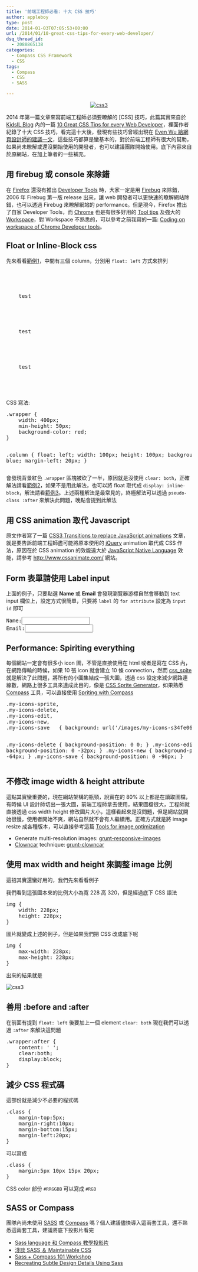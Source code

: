 ```yaml
---
title: '前端工程師必看: 十大 CSS 技巧'
author: appleboy
type: post
date: 2014-01-03T07:05:53+00:00
url: /2014/01/10-great-css-tips-for-every-web-developer/
dsq_thread_id:
  - 2088865138
categories:
  - Compass CSS Framework
  - CSS
tags:
  - Compass
  - CSS
  - SASS

---
```

<div style="margin:0 auto; text-align:center">
  <a href="https://www.flickr.com/photos/appleboy/11699847034/" title="css3 by appleboy46, on Flickr"><img src="https://i2.wp.com/farm3.staticflickr.com/2847/11699847034_6b43d779b8_n.jpg?resize=228%2C320&#038;ssl=1" alt="css3" data-recalc-dims="1" /></a>
</div>

2014 年第一篇文章來寫前端工程師必須要瞭解的 [CSS] 技巧，此篇其實來自於 [KidsIL Blog][1] 內的一篇 [10 Great CSS Tips for every Web Developer][2]，裡面作者紀錄了十大 CSS 技巧，看完這十大後，發現有些技巧曾經出現在 [Even Wu 給網頁設計師的建議一文][3]，這些技巧都算是蠻基本的，對於前端工程師有很大的幫助，如果尚未瞭解或還沒開始使用的開發者，也可以建議團隊開始使用。底下內容來自於原網站，在加上筆者的一些補充。

<!--more-->

## 用 firebug 或 console 來除錯

在 [Firefox][4] 還沒有推出 [Developer Tools][5] 時，大家一定是用 [Firebug][6] 來除錯，2006 年 Firebug 第一版 release 出來，讓 web 開發者可以更快速的瞭解網站除錯，也可以透過 Firebug 來瞭解網站的 performance。但是現今，Firefox 推出了自家 Developer Tools，而 [Chrome][7] 也是有很多好用的 [Tool tips][8] 及強大的 [Workspace][9]，對 Workspace 不熟悉的，可以參考之前我寫的一篇: [Coding on workspace of Chrome Developer tools][10]。

## Float or Inline-Block css

先來看看[範例1][11]，中間有三個 column，分別用 `float: left` 方式來排列

<div>
  <pre class="brush: xml; title: ; notranslate" title="">


<div class="wrapper">
  <div class="column">
    test
  </div>
      
  
  <div class="column">
    test
  </div>
      
  
  <div class="column">
    test
  </div>
  
</div>
</pre>
</div>

CSS 寫法:

<div>
  <pre class="brush: css; title: ; notranslate" title="">.wrapper {
    width: 400px;
    min-height: 50px;
    background-color: red;
}

.column {
    float: left;
    width: 100px;
    height: 100px;
    background-color: blue;
    margin-left: 20px;
}</pre>
</div>

會發現背景紅色 `.wrapper` 區塊被砍了一半，原因就是沒使用 `clear: both`，正確解法請看[範例2][12]，如果不是用此解法，也可以將 float 取代成 `display: inline-block`，解法請看[範例3][13]。上述兩種解法是最常見的，終極解法可以透過 `pseudo-class :after` 來解決此問題，晚點會提到此解法

## 用 CSS animation 取代 Javascript

原文作者寫了一篇 [CSS3 Transitions to replace JavaScript animations][14] 文章，就是要告訴前端工程師盡可能將原本使用的 [jQuery][15] animation 取代成 CSS 作法，原因在於 CSS animation 的效能遠大於 [JavaScript Native Language][16] 效能，請參考 <http://www.cssanimate.com/> 網站。

## Form 表單請使用 Label input

上面的例子，只要點選 **Name** 或 **Email** 會發現瀏覽器游標自然會移動到 text input 欄位上，設定方式很簡單，只要將 `label` 的 `for attribute` 設定為 `input id` 即可

<div>
  <pre class="brush: bash; title: label language=example; notranslate" title="label language=example">
<label for="username">Name:</label><input type="text" id="username" />
<label for="email">Email:</label><input type="text" id="email" /></pre>
</div>

## Performance: Spiriting everything

每個網站一定會有很多小 icon 圖，不管是直接使用在 html 或者是寫在 CSS 內，在網路傳輸的時候，如果 10 張 icon 就會建立 10 條 connection，然而 [css_spite][17] 就是解決了此問題，將所有的小圖集結成一張大圖，透過 css 設定來減少網路連線數，網路上很多工具來達成此目的，像是 [CSS Sprite Generator][18]，如果熟悉 [Compass][19] 工具，可以直接使用 [Spriting with Compass][20]

<div>
  <pre class="brush: css; title: CSS language=Example; notranslate" title="CSS language=Example">
.my-icons-sprite,
.my-icons-delete,
.my-icons-edit,
.my-icons-new,
.my-icons-save   { background: url('/images/my-icons-s34fe0604ab.png') no-repeat; }

.my-icons-delete { background-position: 0 0; }
.my-icons-edit   { background-position: 0 -32px; }
.my-icons-new    { background-position: 0 -64px; }
.my-icons-save   { background-position: 0 -96px; }
</pre>
</div>

## 不修改 image width & height attribute

這點其實蠻重要的，現在網站架構的瓶頸，說實在的 80% 以上都是在讀取圖檔，有時候 UI 設計師切出一張大圖，前端工程師拿去使用，結果圖檔很大，工程師就直接透過 css width height 修改圖片大小，這樣看起來是沒問題，但是網站就開始很慢，使用者開始不爽，網站自然就不會有人繼續用。正確方式就是將 image resize 成各種版本，可以直接參考這篇 [Tools for image optimization][21]

  * Generate multi-resolution images: [grunt-responsive-images][22]
  * [Clowncar][23] technique: [grunt-clowncar][24]

## 使用 max width and height 來調整 image 比例

這招其實還蠻好用的，我們先來看看例子

我們看到這張圖本來的比例大小為寬 228 高 320，但是經過底下 CSS 語法

<div>
  <pre class="brush: css; title: ; notranslate" title="">img {
    width: 228px;
    height: 228px;
}
</pre>
</div>

圖片就變成上述的例子，但是如果我們把 CSS 改成底下呢

<div>
  <pre class="brush: css; title: ; notranslate" title="">img {
    max-width: 228px;
    max-height: 228px;
}
</pre>
</div>

出來的結果就是

<img src="https://i2.wp.com/farm3.staticflickr.com/2847/11699847034_6b43d779b8_n.jpg?w=840&#038;ssl=1" style="max-width: 228px;max-height: 228px;" alt="css3" data-recalc-dims="1" /> 

## 善用 :before and :after

在前面有提到 `float: left` 後要加上一個 element `clear: both` 現在我們可以透過 `:after` 來解決這問題

<div>
  <pre class="brush: css; title: ; notranslate" title="">.wrapper:after {
    content: ' ';
    clear:both;
    display:block;
}</pre>
</div>

## 減少 CSS 程式碼

這部份就是減少不必要的程式碼

<div>
  <pre class="brush: css; title: ; notranslate" title="">.class {
    margin-top:5px;
    margin-right:10px;
    margin-bottom:15px;
    margin-left:20px;
}
</pre>
</div>

可以寫成

<div>
  <pre class="brush: css; title: ; notranslate" title="">.class {
    margin:5px 10px 15px 20px;
}</pre>
</div>

CSS color 部份 `#RRGGBB` 可以寫成 `#RGB`

## SASS or Compass

團隊內尚未使用 [SASS][25] 或 [Compass][19] 嗎？個人建議儘快導入這兩套工具，還不熟悉這兩套工具，建議將底下投影片看完

  * [Sass language 和 Compass 教學投影片][26]
  * [淺談 SASS ＆ Maintainable CSS][27]
  * [Sass + Compass 101 Workshop][28]
  * [Recreating Subtle Design Details Using Sass][29]

 [1]: http://www.kidsil.net
 [2]: http://www.kidsil.net/2013/12/10-great-css-tips/
 [3]: http://blog.evendesign.tw/post/38567423298/web-designer
 [4]: http://www.mozilla.org
 [5]: https://developer.mozilla.org/en-US/docs/Tools
 [6]: https://getfirebug.com/
 [7]: http://www.google.com/intl/zh-TW/chrome/
 [8]: https://developers.google.com/chrome-developer-tools/docs/tips-and-tricks
 [9]: https://developers.google.com/chrome-developer-tools/docs/settings#workspace
 [10]: http://blog.wu-boy.com/2013/07/coding-on-workspace-of-chrome-developer-tools/
 [11]: http://jsfiddle.net/appleboy/t8rLQ/
 [12]: http://jsfiddle.net/appleboy/t8rLQ/1/
 [13]: http://jsfiddle.net/appleboy/t8rLQ/2/
 [14]: http://www.kidsil.net/2013/12/10-great-css-tips/www.kidsil.net/2013/11/css3-transitions-to-replace-javascript-animations/
 [15]: http://jquery.com/
 [16]: https://developer.mozilla.org/en-US/docs/Web/JavaScript
 [17]: http://en.wikipedia.org/wiki/Sprite_%28computer_graphics%29
 [18]: http://spritegen.website-performance.org/
 [19]: http://compass-style.org/
 [20]: http://compass-style.org/help/tutorials/spriting/
 [21]: http://addyosmani.com/blog/image-optimization-tools/
 [22]: https://github.com/andismith/grunt-responsive-images
 [23]: http://coding.smashingmagazine.com/2013/06/02/clown-car-technique-solving-for-adaptive-images-in-responsive-web-design/
 [24]: https://npmjs.org/package/grunt-clowncar
 [25]: http://sass-lang.com/
 [26]: http://blog.wu-boy.com/2011/11/the-future-of-stylesheets-sass-compass/
 [27]: https://speakerdeck.com/zheng7615/qian-tan-sass-maintainable-css
 [28]: https://speakerdeck.com/hlb/sass-plus-compass-101-workshop
 [29]: http://timhettler.github.io/cssconf-2013/#!/0
